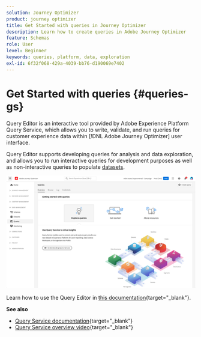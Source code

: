 ```yaml
---
solution: Journey Optimizer
product: journey optimizer
title: Get Started with queries in Journey Optimizer
description: Learn how to create queries in Adobe Journey Optimizer
feature: Schemas
role: User
level: Beginner
keywords: queries, platform, data, exploration
exl-id: 6f32f068-429a-4039-bb76-d190069e7402
---
```

# Get Started with queries {#queries-gs}

Query Editor is an interactive tool provided by Adobe Experience Platform Query Service, which allows you to write, validate, and run queries for customer experience data within [!DNL Adobe Journey Optimizer] user interface. 

Query Editor supports developing queries for analysis and data exploration, and allows you to run interactive queries for development purposes as well as non-interactive queries to populate [datasets](get-started-datasets.md).

![](assets/queries-home.png)

Learn how to use the Query Editor in [this documentation](https://experienceleague.adobe.com/docs/experience-platform/query/ui/user-guide.html){target="_blank"}.

**See also**

* [Query Service documentation](https://experienceleague.adobe.com/docs/experience-platform/query/home.html){target="_blank"}
* [Query Service overview video](https://experienceleague.adobe.com/docs/platform-learn/tutorials/queries/understanding-query-service.html){target="_blank"}
